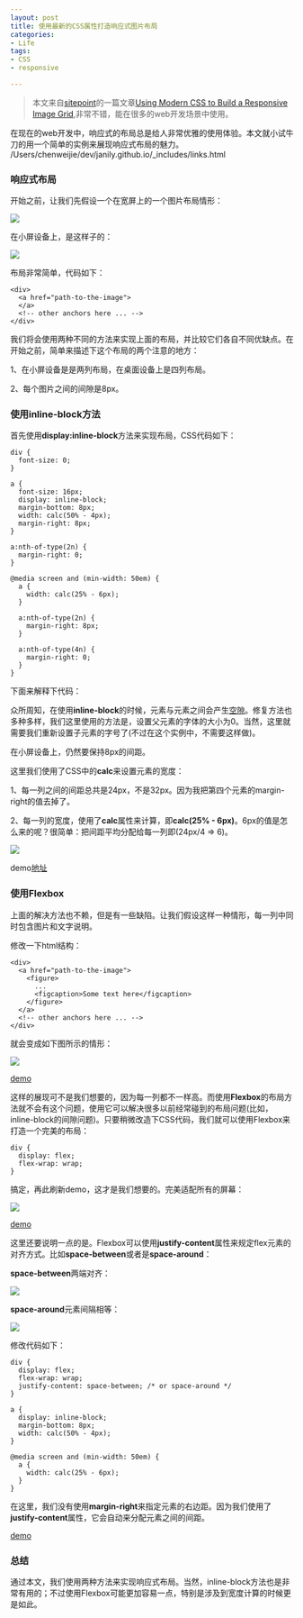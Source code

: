 ```yaml
---
layout: post
title: 使用最新的CSS属性打造响应式图片布局
categories:
- Life
tags:
- CSS
- responsive

---
```


> 本文来自[sitepoint](http://www.sitepoint.com/)的一篇文章[Using Modern CSS to Build a Responsive Image Grid](http://www.sitepoint.com/using-modern-css-to-build-a-responsive-image-grid),非常不错，能在很多的web开发场景中使用。


在现在的web开发中，响应式的布局总是给人非常优雅的使用体验。本文就小试牛刀的用一个简单的实例来展现响应式布局的魅力。
/Users/chenweijie/dev/janily.github.io/_includes/links.html

### 响应式布局

开始之前，让我们先假设一个在宽屏上的一个图片布局情形：

![](http://ww4.sinaimg.cn/large/0060lm7Tgw1f22p7cqzwvj30m80bdadd.jpg)

在小屏设备上，是这样子的：

![](http://ww4.sinaimg.cn/large/0060lm7Tgw1f22p7dmebmj30m80aztcv.jpg)

布局非常简单，代码如下：

	<div>
	  <a href="path-to-the-image">
	  </a>
	  <!-- other anchors here ... -->
	</div>

我们将会使用两种不同的方法来实现上面的布局，并比较它们各自不同优缺点。在开始之前，简单来描述下这个布局的两个注意的地方：

1、在小屏设备是是两列布局，在桌面设备上是四列布局。

2、每个图片之间的间隙是8px。

### 使用inline-block方法

首先使用**display:inline-block**方法来实现布局，CSS代码如下：


```
div {
  font-size: 0;
}

a {
  font-size: 16px; 
  display: inline-block;
  margin-bottom: 8px;
  width: calc(50% - 4px);
  margin-right: 8px;
}

a:nth-of-type(2n) {
  margin-right: 0;
}

@media screen and (min-width: 50em) {
  a {
    width: calc(25% - 6px);
  }

  a:nth-of-type(2n) {
    margin-right: 8px;
  }

  a:nth-of-type(4n) {
    margin-right: 0;
  }
}
```

下面来解释下代码：

众所周知，在使用**inline-block**的时候，元素与元素之间会产生[空隙](https://css-tricks.com/fighting-the-space-between-inline-block-elements/)。修复方法也多种多样，我们这里使用的方法是，设置父元素的字体的大小为0。当然，这里就需要我们重新设置子元素的字号了(不过在这个实例中，不需要这样做)。

在小屏设备上，仍然要保持8px的间距。

这里我们使用了CSS中的**calc**来设置元素的宽度：

1、每一列之间的间距总共是24px，不是32px。因为我把第四个元素的margin-right的值去掉了。

2、每一列的宽度，使用了**calc**属性来计算，即**calc(25% - 6px)**。6px的值是怎么来的呢？很简单：把间距平均分配给每一列即(24px/4 => 6)。

![](http://ww3.sinaimg.cn/large/0060lm7Tgw1f22p7ev0qhj30m80axn1f.jpg)

demo[地址](http://codepen.io/SitePoint/pen/XXEmXj)

### 使用Flexbox

上面的解决方法也不赖，但是有一些缺陷。让我们假设这样一种情形，每一列中同时包含图片和文字说明。

修改一下html结构：

	<div>
	  <a href="path-to-the-image">
	    <figure>
	      ...
	      <figcaption>Some text here</figcaption>
	    </figure>
	  </a>
	  <!-- other anchors here ... -->
	</div>

就会变成如下图所示的情形：

![](http://ww1.sinaimg.cn/large/0060lm7Tgw1f22p7edo0kj30m80bagov.jpg
)

[demo](http://codepen.io/SitePoint/pen/yeKYJN)

这样的展现可不是我们想要的，因为每一列都不一样高。而使用**Flexbox**的布局方法就不会有这个问题，使用它可以解决很多以前经常碰到的布局问题(比如，inline-block的间隙问题)。只要稍微改造下CSS代码，我们就可以使用Flexbox来打造一个完美的布局：


```
div {
  display: flex;
  flex-wrap: wrap;
}
```

搞定，再此刷新demo，这才是我们想要的。完美适配所有的屏幕：

![](http://ww2.sinaimg.cn/large/0060lm7Tgw1f22p7fb8g3j30g80gmdj0.jpg)

[demo](http://codepen.io/SitePoint/pen/bEvVqP)

这里还要说明一点的是。Flexbox可以使用**justify-content**属性来规定flex元素的对齐方式。比如**space-between**或者是**space-around**：

**space-between**两端对齐：

![](http://ww2.sinaimg.cn/large/0060lm7Tgw1f22p7g3607j30m80bh41g.jpg)

**space-around**元素间隔相等：

![](http://ww2.sinaimg.cn/large/0060lm7Tgw1f22p7hlrocj30m80bm773.jpg)

修改代码如下：


```
div {
  display: flex;
  flex-wrap: wrap;
  justify-content: space-between; /* or space-around */
} 

a {
  display: inline-block;
  margin-bottom: 8px;
  width: calc(50% - 4px);
}

@media screen and (min-width: 50em) {
  a {
    width: calc(25% - 6px);
  }
}
```

在这里，我们没有使用**margin-right**来指定元素的右边距。因为我们使用了**justify-content**属性，它会自动来分配元素之间的间距。

[demo](http://codepen.io/SitePoint/pen/RrMWjq)

### 总结

通过本文，我们使用两种方法来实现响应式布局。当然，inline-block方法也是非常有用的；不过使用Flexbox可能更加容易一点，特别是涉及到宽度计算的时候更是如此。





